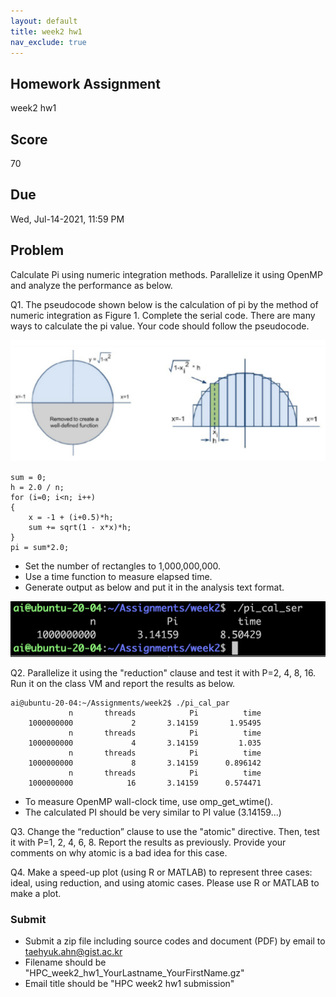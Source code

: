 ```yaml
---
layout: default
title: week2 hw1
nav_exclude: true
---
```

## Homework Assignment
week2 hw1

## Score
70

## Due
Wed, Jul-14-2021, 11:59 PM

## Problem
Calculate Pi using numeric integration methods. Parallelize it using OpenMP and analyze the performance as below.

Q1. The pseudocode shown below is the calculation of pi by the method of numeric integration as Figure 1. Complete the serial code. There are many ways to calculate the pi value. Your code should follow the pseudocode.

![Figure 1](week2_hw1_fig1.png)

```
sum = 0;
h = 2.0 / n;
for (i=0; i<n; i++)
{
    x = -1 + (i+0.5)*h;
    sum += sqrt(1 - x*x)*h;
}
pi = sum*2.0;
```
- Set the number of rectangles to 1,000,000,000.  
- Use a time function to measure elapsed time.  
- Generate output as below and put it in the analysis text format.  

![Figure 2](week2_hw1_fig2.png)


Q2. Parallelize it using the "reduction" clause and test it with P=2, 4, 8, 16. Run it on the class VM and report the results as below.

```
ai@ubuntu-20-04:~/Assignments/week2$ ./pi_cal_par
             n       threads            Pi          time
    1000000000             2       3.14159       1.95495
             n       threads            Pi          time
    1000000000             4       3.14159         1.035
             n       threads            Pi          time
    1000000000             8       3.14159      0.896142
             n       threads            Pi          time
    1000000000            16       3.14159      0.574471
```

- To measure OpenMP wall-clock time, use omp_get_wtime().
- The calculated PI should be very similar to PI value (3.14159...)

Q3. Change the “reduction” clause to use the "atomic" directive. Then, test it with P=1, 2, 4, 6, 8. Report the results as previously. Provide your comments on why atomic is a bad idea for this case.

Q4. Make a speed-up plot (using R or MATLAB) to represent three cases: ideal, using reduction, and using atomic cases. Please use R or MATLAB to make a plot.

### Submit
- Submit a zip file including source codes and document (PDF) by email to taehyuk.ahn@gist.ac.kr
- Filename should be "HPC_week2_hw1_YourLastname_YourFirstName.gz"
- Email title should be "HPC week2 hw1 submission"
